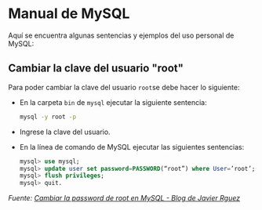 # Manual de MySQL

Aquí se encuentra algunas sentencias y ejemplos del uso personal de MySQL:



## Cambiar la clave del usuario "root"

Para poder cambiar la clave del usuario `root`se debe hacer lo siguiente:

* En la carpeta `bin` de `mysql` ejecutar la siguiente sentencia:
  
  ```bash
  mysql -y root -p
  ```

* Ingrese la clave del usuario.

* En la línea de comando de MySQL ejecutar las siguientes sentencias:
  
  ```sql
  mysql> use mysql;
  mysql> update user set password=PASSWORD(“root”) where User=’root’;
  mysql> flush privileges;
  mysql> quit.
  ```



*Fuente: [Cambiar la password de root en MySQL - Blog de Javier Rguez](https://www.javierrguez.com/cambiar-la-password-de-root-en-mysql/)*
